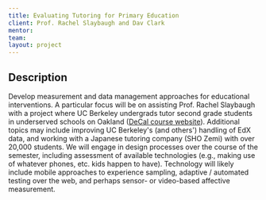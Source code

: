 ```yaml
---
title: Evaluating Tutoring for Primary Education
client: Prof. Rachel Slaybaugh and Dav Clark
mentor:
team:
layout: project
---
```

## Description

Develop measurement and data management approaches for educational
interventions. A particular focus will be on assisting Prof. Rachel Slaybaugh
with a project where UC Berkeley undergrads tutor second grade students in
underserved schools on Oakland ([DeCal course
website](http://www.decal.org/courses/3734)). Additional topics may include
improving UC Berkeley's (and others') handling of EdX data, and working with a
Japanese tutoring company (SHO Zemi) with over 20,000 students. We will engage
in design processes over the course of the semester, including assessment of
available technologies (e.g., making use of whatever phones, etc. kids happen
to have). Technology will likely include mobile approaches to experience
sampling, adaptive / automated testing over the web, and perhaps sensor- or
video-based affective measurement.
